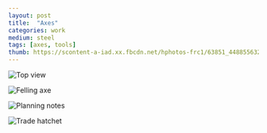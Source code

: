 ```yaml
---
layout: post
title:  "Axes"
categories: work
medium: steel
tags: [axes, tools]
thumb: https://scontent-a-iad.xx.fbcdn.net/hphotos-frc1/63851_4488556325167_828685624_n.jpg
---
```


![Top view](https://scontent-b-iad.xx.fbcdn.net/hphotos-frc3/550719_4488547324942_314375503_n.jpg "Top view")

![Felling axe](https://fbcdn-sphotos-e-a.akamaihd.net/hphotos-ak-ash2/184908_4488547524947_1933488635_n.jpg "Felling ax, blade measure.")

![Planning notes](https://scontent-a-iad.xx.fbcdn.net/hphotos-frc1/63851_4488556325167_828685624_n.jpg "Felling ax, planning notes. By far the largest ax I've attempted to make.")

![Trade hatchet](https://scontent-a-iad.xx.fbcdn.net/hphotos-frc1/406811_4488549604999_1591397278_n.jpg "First weld done on the trade hatchet.")